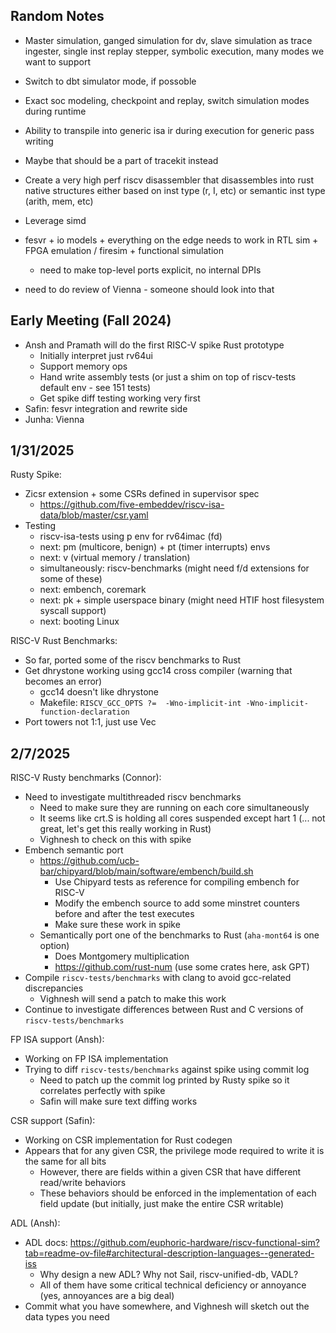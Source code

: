 ## Random Notes

- Master simulation, ganged simulation for dv, slave simulation as trace ingester, single inst replay stepper, symbolic execution, many modes we want to support

- Switch to dbt simulator mode, if possoble
- Exact soc modeling, checkpoint and replay, switch simulation modes during runtime
- Ability to transpile into generic isa ir during execution for generic pass writing
- Maybe that should be a part of tracekit instead
- Create a very high perf riscv disassembler that disassembles into rust native structures either based on inst type (r, I, etc) or semantic inst type (arith, mem, etc)
- Leverage simd

- fesvr + io models + everything on the edge needs to work in RTL sim + FPGA emulation / firesim + functional simulation
  - need to make top-level ports explicit, no internal DPIs
- need to do review of Vienna - someone should look into that

## Early Meeting (Fall 2024)

- Ansh and Pramath will do the first RISC-V spike Rust prototype
  - Initially interpret just rv64ui
  - Support memory ops
  - Hand write assembly tests (or just a shim on top of riscv-tests default env - see 151 tests)
  - Get spike diff testing working very first
- Safin: fesvr integration and rewrite side
- Junha: Vienna

## 1/31/2025

Rusty Spike:

- Zicsr extension + some CSRs defined in supervisor spec
  - https://github.com/five-embeddev/riscv-isa-data/blob/master/csr.yaml
- Testing
  - riscv-isa-tests using p env for rv64imac (fd)
  - next: pm (multicore, benign) + pt (timer interrupts) envs
  - next: v (virtual memory / translation)
  - simultaneously: riscv-benchmarks (might need f/d extensions for some of these)
  - next: embench, coremark
  - next: pk + simple userspace binary (might need HTIF host filesystem syscall support)
  - next: booting Linux

RISC-V Rust Benchmarks:

- So far, ported some of the riscv benchmarks to Rust
- Get dhrystone working using gcc14 cross compiler (warning that becomes an error)
  - gcc14 doesn't like dhrystone
  - Makefile: `RISCV_GCC_OPTS ?=  -Wno-implicit-int -Wno-implicit-function-declaration`
- Port towers not 1:1, just use Vec

## 2/7/2025

RISC-V Rusty benchmarks (Connor):

- Need to investigate multithreaded riscv benchmarks
  - Need to make sure they are running on each core simultaneously
  - It seems like crt.S is holding all cores suspended except hart 1 (... not great, let's get this really working in Rust)
  - Vighnesh to check on this with spike
- Embench semantic port
  - https://github.com/ucb-bar/chipyard/blob/main/software/embench/build.sh
    - Use Chipyard tests as reference for compiling embench for RISC-V
    - Modify the embench source to add some minstret counters before and after the test executes
    - Make sure these work in spike
  - Semantically port one of the benchmarks to Rust (`aha-mont64` is one option)
    - Does Montgomery multiplication
    - https://github.com/rust-num (use some crates here, ask GPT)
- Compile `riscv-tests/benchmarks` with clang to avoid gcc-related discrepancies
  - Vighnesh will send a patch to make this work
- Continue to investigate differences between Rust and C versions of `riscv-tests/benchmarks`

FP ISA support (Ansh):

- Working on FP ISA implementation
- Trying to diff `riscv-tests/benchmarks` against spike using commit log
  - Need to patch up the commit log printed by Rusty spike so it correlates perfectly with spike
  - Safin will make sure text diffing works

CSR support (Safin):

- Working on CSR implementation for Rust codegen
- Appears that for any given CSR, the privilege mode required to write it is the same for all bits
  - However, there are fields within a given CSR that have different read/write behaviors
  - These behaviors should be enforced in the implementation of each field update (but initially, just make the entire CSR writable)

ADL (Ansh):

- ADL docs: https://github.com/euphoric-hardware/riscv-functional-sim?tab=readme-ov-file#architectural-description-languages--generated-iss
  - Why design a new ADL? Why not Sail, riscv-unified-db, VADL?
  - All of them have some critical technical deficiency or annoyance (yes, annoyances are a big deal)
- Commit what you have somewhere, and Vighnesh will sketch out the data types you need
